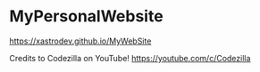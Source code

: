 # MyPersonalWebsite

https://xastrodev.github.io/MyWebSite

Credits to Codezilla on YouTube! https://youtube.com/c/Codezilla
